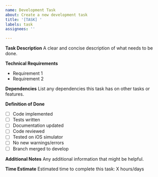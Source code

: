 ```yaml
---
name: Development Task
about: Create a new development task
title: '[TASK] '
labels: task
assignees: ''

---
```


**Task Description**
A clear and concise description of what needs to be done.

**Technical Requirements**
- Requirement 1
- Requirement 2

**Dependencies**
List any dependencies this task has on other tasks or features.

**Definition of Done**
- [ ] Code implemented
- [ ] Tests written
- [ ] Documentation updated
- [ ] Code reviewed
- [ ] Tested on iOS simulator
- [ ] No new warnings/errors
- [ ] Branch merged to develop

**Additional Notes**
Any additional information that might be helpful.

**Time Estimate**
Estimated time to complete this task: X hours/days 